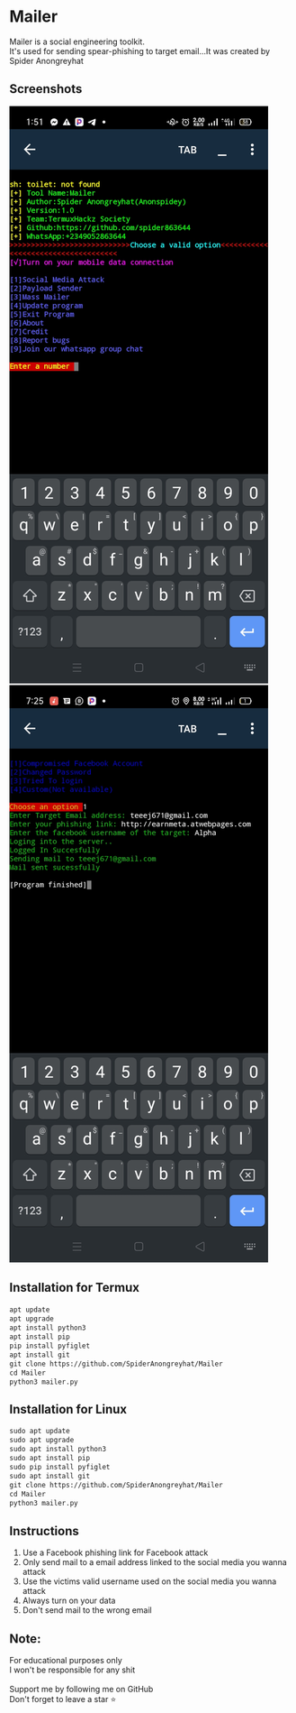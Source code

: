 # Mailer
Mailer is a social engineering toolkit.<br>It's used for sending spear-phishing to target email...It was created by Spider Anongreyhat


## Screenshots
<img src="mailer.jpg">
<img src="mailer2.jpg">

## Installation for Termux

```
apt update
apt upgrade
apt install python3
apt install pip
pip install pyfiglet
apt install git
git clone https://github.com/SpiderAnongreyhat/Mailer
cd Mailer
python3 mailer.py

```
## Installation for Linux

```
sudo apt update
sudo apt upgrade
sudo apt install python3
sudo apt install pip
sudo pip install pyfiglet
sudo apt install git
git clone https://github.com/SpiderAnongreyhat/Mailer
cd Mailer
python3 mailer.py

```

## Instructions
1. Use a Facebook phishing link for Facebook attack
2. Only send mail to a email address linked to the social media you wanna attack
3. Use the victims valid username used on the social media you wanna attack
4. Always turn on your data 
5. Don't send mail to the wrong email


## Note:
For educational purposes only<br>
I won't be responsible for any shit<br>
<br>
Support me by following me on GitHub<br>
Don't forget to leave a star ⭐

